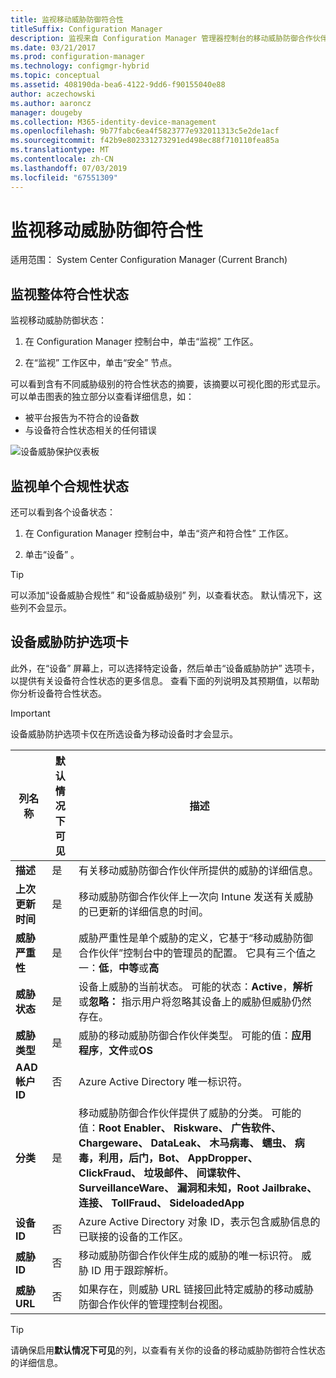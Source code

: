 ```yaml
---
title: 监视移动威胁防御符合性
titleSuffix: Configuration Manager
description: 监视来自 Configuration Manager 管理器控制台的移动威胁防御合作伙伴符合性状态
ms.date: 03/21/2017
ms.prod: configuration-manager
ms.technology: configmgr-hybrid
ms.topic: conceptual
ms.assetid: 408190da-bea6-4122-9dd6-f90155040e88
author: aczechowski
ms.author: aaroncz
manager: dougeby
ms.collection: M365-identity-device-management
ms.openlocfilehash: 9b77fabc6ea4f5823777e932011313c5e2de1acf
ms.sourcegitcommit: f42b9e802331273291ed498ec88f710110fea85a
ms.translationtype: MT
ms.contentlocale: zh-CN
ms.lasthandoff: 07/03/2019
ms.locfileid: "67551309"
---
```

# <a name="monitor-mobile-threat-defense-compliance"></a>**监视移动威胁防御符合性**

适用范围：  System Center Configuration Manager (Current Branch)

## <a name="to-monitor-the-overall-compliance-status"></a>监视整体符合性状态

监视移动威胁防御状态：

1.  在 Configuration Manager 控制台中，单击“监视”  工作区。

2.  在“监视”  工作区中，单击“安全”  节点。

可以看到含有不同威胁级别的符合性状态的摘要，该摘要以可视化图的形式显示。 可以单击图表的独立部分以查看详细信息，如： 

- 被平台报告为不符合的设备数
- 与设备符合性状态相关的任何错误

![设备威胁保护仪表板](device-threat-protection-dashboard.png)

## <a name="to-monitor-the-individual-compliance-status"></a>监视单个合规性状态

还可以看到各个设备状态：

1.  在 Configuration Manager 控制台中，单击“资产和符合性”  工作区。

2.  单击“设备”  。

> [!TIP] 
> 可以添加“设备威胁合规性”  和“设备威胁级别”  列，以查看状态。 默认情况下，这些列不会显示。

## <a name="device-threat-protection-tab"></a>设备威胁防护选项卡

此外，在“设备”  屏幕上，可以选择特定设备，然后单击“设备威胁防护”  选项卡，以提供有关设备符合性状态的更多信息。 查看下面的列说明及其预期值，以帮助你分析设备符合性状态。

> [!IMPORTANT] 
> 设备威胁防护选项卡仅在所选设备为移动设备时才会显示。

|列名称|默认情况下可见|描述| 
|-|-|-|
|**描述**| 是 | 有关移动威胁防御合作伙伴所提供的威胁的详细信息。 |
|**上次更新时间**| 是 | 移动威胁防御合作伙伴上一次向 Intune 发送有关威胁的已更新的详细信息的时间。 |
|**威胁严重性**| 是 | 威胁严重性是单个威胁的定义，它基于“移动威胁防御合作伙伴”控制台中的管理员的配置。 它具有三个值之一：**低**，**中等**或**高** |
|**威胁状态**| 是 | 设备上威胁的当前状态。 可能的状态：**Active**，**解析**或**忽略：** 指示用户将忽略其设备上的威胁但威胁仍然存在。 |
|**威胁类型**| 是 | 威胁的移动威胁防御合作伙伴类型。 可能的值：**应用程序**，**文件**或**OS** |
|**AAD 帐户 ID**| 否 | Azure Active Directory 唯一标识符。 |
|**分类**| 是 | 移动威胁防御合作伙伴提供了威胁的分类。 可能的值：**Root Enabler、 Riskware、 广告软件、 Chargeware、 DataLeak、 木马病毒、 蠕虫、 病毒，利用，后门，Bot、 AppDropper、 ClickFraud、 垃圾邮件、 间谍软件、 SurveillanceWare、 漏洞和未知，Root Jailbrake、 连接、 TollFraud、 SideloadedApp** |
|**设备 ID**| 否 | Azure Active Directory 对象 ID，表示包含威胁信息的已联接的设备的工作区。 |
|**威胁 ID**| 否 | 移动威胁防御合作伙伴生成的威胁的唯一标识符。 威胁 ID 用于跟踪解析。 |
|**威胁 URL**| 否 | 如果存在，则威胁 URL 链接回此特定威胁的移动威胁防御合作伙伴的管理控制台视图。 |

> [!TIP] 
> 请确保启用**默认情况下可见**的列，以查看有关你的设备的移动威胁防御符合性状态的详细信息。
